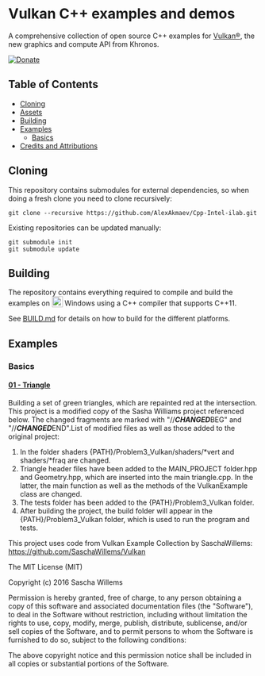 # Vulkan C++ examples and demos

A comprehensive collection of open source C++ examples for [Vulkan®](https://www.khronos.org/vulkan/), the new graphics and compute API from Khronos.

[![Donate](https://img.shields.io/badge/Donate-PayPal-green.svg)](https://www.paypal.com/cgi-bin/webscr?cmd=_s-xclick&hosted_button_id=BHXPMV6ZKPH9E)

## Table of Contents
+ [Cloning](#Cloning)
+ [Assets](#Assets)
+ [Building](#Building)
+ [Examples](#Examples)
    + [Basics](#Basics)
+ [Credits and Attributions](#CreditsAttributions)


## <a name="Cloning"></a> Cloning
This repository contains submodules for external dependencies, so when doing a fresh clone you need to clone recursively:

```
git clone --recursive https://github.com/AlexAkmaev/Cpp-Intel-ilab.git
``` 

Existing repositories can be updated manually:

```
git submodule init
git submodule update
```

## <a name="Building"></a> Building

The repository contains everything required to compile and build the examples on <img src="./images/windowslogo.png" alt="" height="22px" valign="bottom"> Windows using a C++ compiler that supports C++11.

See [BUILD.md](BUILD.md) for details on how to build for the different platforms.

## <a name="Examples"></a> Examples

### <a name="Basics"></a> Basics

#### [01 - Triangle](MAIN_PROJECT/triangle/)
Building a set of green triangles, which are repainted red at the intersection. This project is a modified copy of the Sasha Williams project referenced below. The changed fragments are marked with "//***CHANGED***BEG" and "//***CHANGED***END".List of modified files as well as those added to the original project:
1. In the folder shaders {PATH}/Problem3_Vulkan/shaders/*vert and shaders/*fraq are changed.
2. Triangle header files have been added to the MAIN_PROJECT folder.hpp and Geometry.hpp, which are inserted into the main triangle.cpp. In the latter, the main function as well as the methods of the VulkanExample class are changed.
3. The tests folder has been added to the {PATH}/Problem3_Vulkan folder.
4. After building the project, the build folder will appear in the {PATH}/Problem3_Vulkan folder, which is used to run the program and tests.


This project uses code from Vulkan Example Collection by SaschaWillems: https://github.com/SaschaWillems/Vulkan

The MIT License (MIT)

Copyright (c) 2016 Sascha Willems

Permission is hereby granted, free of charge, to any person obtaining a copy of this software and associated documentation files (the "Software"), to deal in the Software without restriction, including without limitation the rights to use, copy, modify, merge, publish, distribute, sublicense, and/or sell copies of the Software, and to permit persons to whom the Software is furnished to do so, subject to the following conditions:

The above copyright notice and this permission notice shall be included in all copies or substantial portions of the Software.